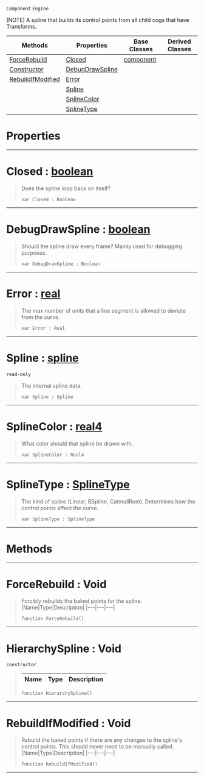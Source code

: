  `Component` `Engine`



(NOTE) A spline that builds its control points from all child cogs that have Transforms.

|Methods|Properties|Base Classes|Derived Classes|
|---|---|---|---|
|[ ForceRebuild](https://plasmaengine.github.io/PlasmaDocs/Plasma1/C++/code_reference/class_reference/hierarchyspline.md#forcerebuild-void)|[ Closed](https://plasmaengine.github.io/PlasmaDocs/Plasma1/C++/code_reference/class_reference/hierarchyspline.md#closed-plasma-engine-docum)|[component](https://plasmaengine.github.io/PlasmaDocs/Plasma1/C++/code_reference/class_reference/component.md)| |
|[ Constructor](https://plasmaengine.github.io/PlasmaDocs/Plasma1/C++/code_reference/class_reference/hierarchyspline.md#hierarchyspline-void)|[ DebugDrawSpline](https://plasmaengine.github.io/PlasmaDocs/Plasma1/C++/code_reference/class_reference/hierarchyspline.md#debugdrawspline-plasma-eng)| | |
|[ RebuildIfModified](https://plasmaengine.github.io/PlasmaDocs/Plasma1/C++/code_reference/class_reference/hierarchyspline.md#rebuildifmodified-void)|[ Error](https://plasmaengine.github.io/PlasmaDocs/Plasma1/C++/code_reference/class_reference/hierarchyspline.md#error-plasma-engine-docume)| | |
| |[ Spline](https://plasmaengine.github.io/PlasmaDocs/Plasma1/C++/code_reference/class_reference/hierarchyspline.md#spline-plasma-engine-docum)| | |
| |[ SplineColor](https://plasmaengine.github.io/PlasmaDocs/Plasma1/C++/code_reference/class_reference/hierarchyspline.md#splinecolor-plasma-engine)| | |
| |[ SplineType](https://plasmaengine.github.io/PlasmaDocs/Plasma1/C++/code_reference/class_reference/hierarchyspline.md#splinetype-plasma-engine-d)| | |


 #  Properties


---  
 #  Closed : [boolean](https://plasmaengine.github.io/PlasmaDocs/Plasma1/C++/code_reference/lightning_base_types/boolean.md)

> Does the spline loop back on itself?
> ``` lang=cpp, name=Lightning
> var Closed : Boolean


---  
 #  DebugDrawSpline : [boolean](https://plasmaengine.github.io/PlasmaDocs/Plasma1/C++/code_reference/lightning_base_types/boolean.md)

> Should the spline draw every frame? Mainly used for debugging purposes.
> ``` lang=cpp, name=Lightning
> var DebugDrawSpline : Boolean


---  
 #  Error : [real](https://plasmaengine.github.io/PlasmaDocs/Plasma1/C++/code_reference/lightning_base_types/real.md)

> The max number of units that a line segment is allowed to deviate from the curve.
> ``` lang=cpp, name=Lightning
> var Error : Real


---  
 #  Spline : [spline](https://plasmaengine.github.io/PlasmaDocs/Plasma1/C++/code_reference/class_reference/spline.md)

 `read-only`

> The internal spline data.
> ``` lang=cpp, name=Lightning
> var Spline : Spline


---  
 #  SplineColor : [real4](https://plasmaengine.github.io/PlasmaDocs/Plasma1/C++/code_reference/lightning_base_types/real4.md)

> What color should that spline be drawn with.
> ``` lang=cpp, name=Lightning
> var SplineColor : Real4


---  
 #  SplineType : [SplineType](https://plasmaengine.github.io/PlasmaDocs/Plasma1/C++/code_reference/enum_reference.md#splinetype)

> The kind of spline (Linear, BSpline, CatmullRom). Determines how the control points affect the curve.
> ``` lang=cpp, name=Lightning
> var SplineType : SplineType


---  
 #  Methods


---  
 #  ForceRebuild : Void

> Forcibly rebuilds the baked points for the spline.
> |Name|Type|Description|
> |---|---|---|
> ``` lang=cpp, name=Lightning
> function ForceRebuild()
> ``` 


---  
 #  HierarchySpline : Void

 `constructor`

> 
> |Name|Type|Description|
> |---|---|---|
> ``` lang=cpp, name=Lightning
> function HierarchySpline()
> ``` 


---  
 #  RebuildIfModified : Void

> Rebuild the baked points if there are any changes to the spline's control points. This should never need to be manually called.
> |Name|Type|Description|
> |---|---|---|
> ``` lang=cpp, name=Lightning
> function RebuildIfModified()
> ``` 


---  
 

 